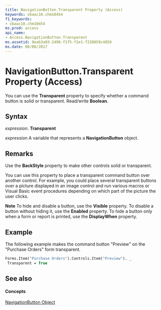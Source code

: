 ```yaml
---
title: NavigationButton.Transparent Property (Access)
keywords: vbaac10.chm10454
f1_keywords:
- vbaac10.chm10454
ms.prod: access
api_name:
- Access.NavigationButton.Transparent
ms.assetid: 9eab3a03-2498-f1f5-f2e1-f238859c4850
ms.date: 06/08/2017
---
```



# NavigationButton.Transparent Property (Access)

You can use the **Transparent** property to specify whether a command button is solid or transparent. Read/write **Boolean**.


## Syntax

 _expression_. **Transparent**

 _expression_ A variable that represents a **NavigationButton** object.


## Remarks

Use the **BackStyle** property to make other controls solid or transparent.

You can use this property to place a transparent command button over another control. For example, you could place several transparent buttons over a picture displayed in an image control and run various macros or Visual Basic event procedures depending on which part of the picture the user clicks.


 **Note**  To hide and disable a button, use the **Visible** property. To disable a button without hiding it, use the **Enabled** property. To hide a button only when a form or report is printed, use the **DisplayWhen** property.


## Example

The following example makes the command button "Preview" on the "Purchase Orders" form transparent.


```vb
Forms.Item("Purchase Orders").Controls.Item("Preview"). _ 
 Transparent = True
```


## See also


#### Concepts


[NavigationButton Object](navigationbutton-object-access.md)


